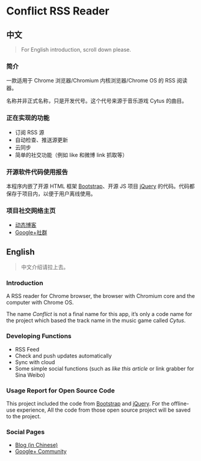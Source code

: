 # Conflict RSS Reader

## 中文

> For English introduction, scroll down please.

### 简介

一款适用于 Chrome 浏览器/Chromium 内核浏览器/Chrome OS 的 RSS 阅读器。

名称并非正式名称，只是开发代号。这个代号来源于音乐游戏 Cytus 的曲目。

### 正在实现的功能

- 订阅 RSS 源
- 自动检查、推送源更新
- 云同步
- 简单的社交功能（例如 like 和微博 link 抓取等）

### 开源软件代码使用报告

本程序内嵌了开源 HTML 框架 [Bootstrap](https://github.com/twbs/bootstrap)、开源 JS 项目 [jQuery](https://github.com/jquery/jquery) 的代码。代码都保存于项目内，以便于用户离线使用。

### 项目社交网络主页

- [动态博客](http://conflictrss.lofter.com)
- [Google+社群](https://plus.google.com/communities/113739848602058434859)

## English

> 中文介绍请拉上去。

### Introduction

A RSS reader for Chrome browser, the browser with Chromium core and the computer with Chrome OS.

The name *Conflict* is not a final name for this app, it’s only a code name for the project which based the track name in the music game called *Cytus*.

### Developing Functions

- RSS Feed
- Check and push updates automatically
- Sync with cloud
- Some simple social functions (such as *like this article* or link grabber for Sina Weibo)

### Usage Report for Open Source Code

This project included the code from [Bootstrap](https://github.com/twbs/bootstrap) and [jQuery](https://github.com/jquery/jquery). For the offline-use experience, All the code from those open source project will be saved to the project.

### Social Pages

- [Blog (in Chinese)](http://conflictrss.lofter.com)
- [Google+ Community](https://plus.google.com/communities/113739848602058434859)